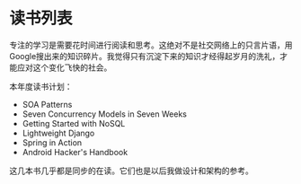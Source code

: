 # 读书列表

专注的学习是需要花时间进行阅读和思考。这绝对不是社交网络上的只言片语，用Google搜出来的知识碎片。我觉得只有沉淀下来的知识才经得起岁月的洗礼，才能应对这个变化飞快的社会。

本年度读书计划：

* SOA Patterns
* Seven Concurrency Models in Seven Weeks
* Getting Started with NoSQL
* Lightweight Django
* Spring in Action
* Android Hacker's Handbook

这几本书几乎都是同步的在读。它们也是以后我做设计和架构的参考。
